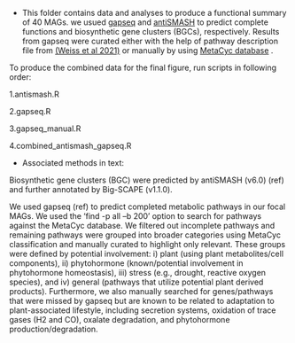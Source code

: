* This folder contains data and analyses to produce a functional summary of 40 MAGs. we usued [gapseq](https://github.com/jotech/gapseq) and [antiSMASH](https://antismash.secondarymetabolites.org/#!/download) to predict complete functions and biosynthetic gene clusters (BGCs), respectively. Results from gapseq were curated either with the help of pathway description file from [(Weiss et al 2021)](https://www.nature.com/articles/s41396-021-01153-z) or manually by using [MetaCyc database](https://metacyc.org/META/organism-summary) .

To produce the combined data for the final figure, run scripts in following order:

1.antismash.R

2.gapseq.R

3.gapseq_manual.R

4.combined_antismash_gapseq.R

* Associated methods in text:

Biosynthetic gene clusters (BGC) were predicted by antiSMASH (v6.0) (ref) and further annotated by Big-SCAPE (v1.1.0). 

We used gapseq (ref) to predict completed metabolic pathways in our focal MAGs. We used the ‘find -p all –b 200’ option to search for pathways against the MetaCyc database. We filtered out incomplete pathways and remaining pathways were grouped into broader categories using MetaCyc classification and manually curated to highlight only relevant. These groups were defined by potential involvement: i) plant (using plant metabolites/cell components), ii) phytohormone (known/potential involvement in phytohormone homeostasis), iii) stress (e.g., drought, reactive oxygen species), and iv) general (pathways that utilize potential plant derived products). Furthermore, we also manually searched for genes/pathways that were missed by gapseq but are known to be related to adaptation to plant-associated lifestyle, including secretion systems, oxidation of trace gases (H2 and CO), oxalate degradation, and phytohormone production/degradation.  
